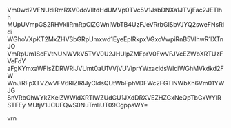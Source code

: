 Vm0wd2VFNUdiRmRXV0doVlltdHdUMVp0TVc5V1JsbDNXa1JTVjFac2JETlhh
MUpUVmpGS2RHVkliRmRpClZGWnlWbTB4UzFJeVRrbGlSbVJYQ2sweFNsRldi
WGhoVXpKT2MxZHVSbGRpUmxwd1EyeEplRkpxVGxoVwpiRnB5VlhwR1lXTnJO
VmRpUm1ScFVtNUNWVkV5TVV0U2JHUlpZMFprV0FwVFJVcEZWbXRTUzFVeFdY
aFgKYmxaWFlsZDRWRlJVUmt0aU1VVjVUVlprYWxacldsWldiWGhMVkdkd2FW
WnJiRFpXTVZwVFV6RlZlRlJyCldsQUtWbFphVDFWc2FGTlNWbXh6Vm01YWJG
SnVRbGhWYkZKelZWWldXRTlWZUdGU1JXdDRXVEZHZGxNeQpTbGxWYlRSTFEy
MUtjV1JCUFQwS0NuTmliUT09CgppaWY=

vrn